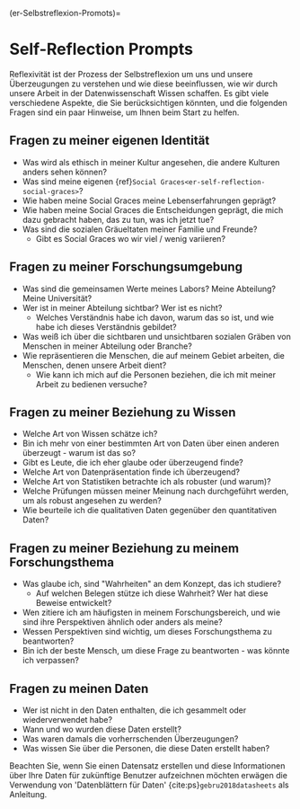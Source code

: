 (er-Selbstreflexion-Promots)=
# Self-Reflection Prompts

Reflexivität ist der Prozess der Selbstreflexion um uns und unsere Überzeugungen zu verstehen und wie diese beeinflussen, wie wir durch unsere Arbeit in der Datenwissenschaft Wissen schaffen. Es gibt viele verschiedene Aspekte, die Sie berücksichtigen könnten, und die folgenden Fragen sind ein paar Hinweise, um Ihnen beim Start zu helfen.

## Fragen zu meiner eigenen Identität

- Was wird als ethisch in meiner Kultur angesehen, die andere Kulturen anders sehen können?
- Was sind meine eigenen {ref}`Social Graces<er-self-reflection-social-graces>`?
- Wie haben meine Social Graces meine Lebenserfahrungen geprägt?
- Wie haben meine Social Graces die Entscheidungen geprägt, die mich dazu gebracht haben, das zu tun, was ich jetzt tue?
- Was sind die sozialen Gräueltaten meiner Familie und Freunde?
  - Gibt es Social Graces wo wir viel / wenig variieren?

## Fragen zu meiner Forschungsumgebung

- Was sind die gemeinsamen Werte meines Labors? Meine Abteilung? Meine Universität?
- Wer ist in meiner Abteilung sichtbar? Wer ist es nicht?
    - Welches Verständnis habe ich davon, warum das so ist, und wie habe ich dieses Verständnis gebildet?
- Was weiß ich über die sichtbaren und unsichtbaren sozialen Gräben von Menschen in meiner Abteilung oder Branche?
- Wie repräsentieren die Menschen, die auf meinem Gebiet arbeiten, die Menschen, denen unsere Arbeit dient?
  - Wie kann ich mich auf die Personen beziehen, die ich mit meiner Arbeit zu bedienen versuche?

## Fragen zu meiner Beziehung zu Wissen

- Welche Art von Wissen schätze ich?
- Bin ich mehr von einer bestimmten Art von Daten über einen anderen überzeugt - warum ist das so?
- Gibt es Leute, die ich eher glaube oder überzeugend finde?
- Welche Art von Datenpräsentation finde ich überzeugend?
- Welche Art von Statistiken betrachte ich als robuster (und warum)?
- Welche Prüfungen müssen meiner Meinung nach durchgeführt werden, um als robust angesehen zu werden?
- Wie beurteile ich die qualitativen Daten gegenüber den quantitativen Daten?

## Fragen zu meiner Beziehung zu meinem Forschungsthema

- Was glaube ich, sind "Wahrheiten" an dem Konzept, das ich studiere?
    - Auf welchen Belegen stütze ich diese Wahrheit? Wer hat diese Beweise entwickelt?
- Wen zitiere ich am häufigsten in meinem Forschungsbereich, und wie sind ihre Perspektiven ähnlich oder anders als meine?
-  Wessen Perspektiven sind wichtig, um dieses Forschungsthema zu beantworten?
- Bin ich der beste Mensch, um diese Frage zu beantworten - was könnte ich verpassen?

## Fragen zu meinen Daten

- Wer ist nicht in den Daten enthalten, die ich gesammelt oder wiederverwendet habe?
- Wann und wo wurden diese Daten erstellt?
- Was waren damals die vorherrschenden Überzeugungen?
- Was wissen Sie über die Personen, die diese Daten erstellt haben?

Beachten Sie, wenn Sie einen Datensatz erstellen und diese Informationen über Ihre Daten für zukünftige Benutzer aufzeichnen möchten erwägen die Verwendung von 'Datenblättern für Daten' {cite:ps}`gebru2018datasheets` als Anleitung. 
